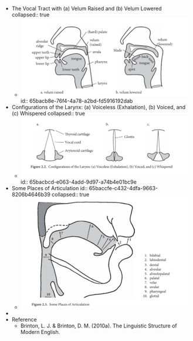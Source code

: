 - The Vocal Tract with (a) Velum Raised and (b) Velum Lowered
  collapsed:: true
	- ![image.png](../assets/image_1706740685037_0.png)
	  id:: 65bacb8e-76f4-4a78-a2bd-fd5916192dab
- Configurations of the Larynx: (a) Voiceless (Exhalation), (b) Voiced, and (c) Whispered
  collapsed:: true
	- ![image.png](../assets/image_1706740807387_0.png)
	  id:: 65bacbcd-e063-4add-9d97-a74b4e01bc9e
- Some Places of Articulation
  id:: 65baccfe-c432-4dfa-9663-8206b4646b39
  collapsed:: true
	- ![image.png](../assets/image_1706740990385_0.png)
-
- Reference
	- Brinton, L. J. & Brinton, D. M. (2010a). The Linguistic Structure of Modern English.